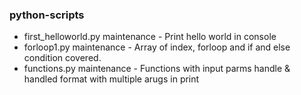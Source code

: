 ### python-scripts

- first_helloworld.py
maintenance - Print hello world in console
- forloop1.py
maintenance - Array of index, forloop and if and else condition covered.
- functions.py
maintenance - Functions with input parms handle & handled format with multiple arugs in print